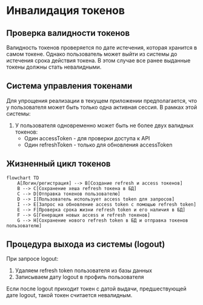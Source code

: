 # Инвалидация токенов

## Проверка валидности токенов

Валидность токенов проверяется по дате истечения, которая хранится в самом токене. Однако пользователь может выйти из системы до истечения срока действия токена. В этом случае все ранее выданные токены должны стать невалидными.

## Система управления токенами

Для упрощения реализации в текущем приложении предполагается, что у пользователя может быть только одна активная сессия. В рамках этой системы:

1. У пользователя одновременно может быть не более двух валидных токенов:
   - Один accessToken - для проверки доступа к API
   - Один refreshToken - только для обновления accessToken

## Жизненный цикл токенов

```mermaid
flowchart TD
    A[Логин/регистрация] --> B[Создание refresh и access токенов]
    B --> C[Сохранение хеша refresh токена в БД]
    C --> D[Отправка токенов пользователю]
    D --> I[Пользователь использует access token для запросов]
    I --> E[Запрос на обновление access token с помощью refresh token]
    E --> F[Проверка срока жизни refresh token и его наличия в БД]
    F --> G[Генерация новых access и refresh токенов]
    G --> H[Сохранение нового refresh token в БД и отправка токенов пользователю]
```

## Процедура выхода из системы (logout)

При запросе logout:
1. Удаляем refresh token пользователя из базы данных
2. Записываем дату logout в профиль пользователя

Если после logout приходит токен с датой выдачи, предшествующей дате logout, такой токен считается невалидным.
